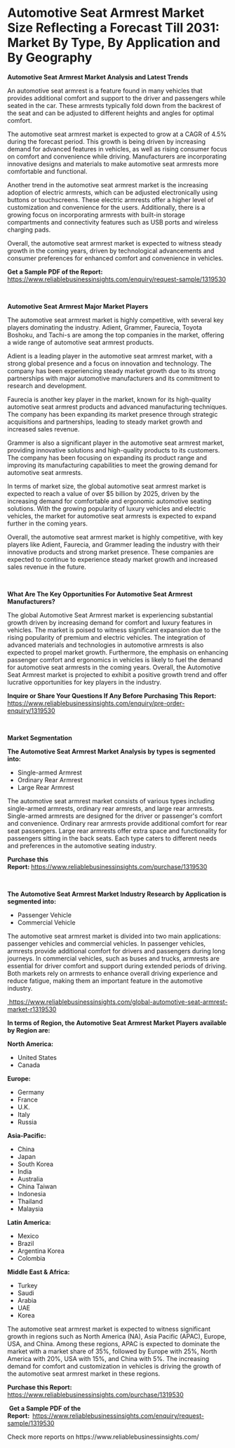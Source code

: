 <p><h1>Automotive Seat Armrest Market Size Reflecting a Forecast Till 2031: Market By Type, By Application and By Geography</h1></p><p><strong>Automotive Seat Armrest Market Analysis and Latest Trends</strong></p>
<p><p>An automotive seat armrest is a feature found in many vehicles that provides additional comfort and support to the driver and passengers while seated in the car. These armrests typically fold down from the backrest of the seat and can be adjusted to different heights and angles for optimal comfort.</p><p>The automotive seat armrest market is expected to grow at a CAGR of 4.5% during the forecast period. This growth is being driven by increasing demand for advanced features in vehicles, as well as rising consumer focus on comfort and convenience while driving. Manufacturers are incorporating innovative designs and materials to make automotive seat armrests more comfortable and functional.</p><p>Another trend in the automotive seat armrest market is the increasing adoption of electric armrests, which can be adjusted electronically using buttons or touchscreens. These electric armrests offer a higher level of customization and convenience for the users. Additionally, there is a growing focus on incorporating armrests with built-in storage compartments and connectivity features such as USB ports and wireless charging pads.</p><p>Overall, the automotive seat armrest market is expected to witness steady growth in the coming years, driven by technological advancements and consumer preferences for enhanced comfort and convenience in vehicles.</p></p>
<p><strong>Get a Sample PDF of the Report:&nbsp;</strong> <a href="https://www.reliablebusinessinsights.com/enquiry/request-sample/1319530">https://www.reliablebusinessinsights.com/enquiry/request-sample/1319530</a></p>
<p>&nbsp;</p>
<p><strong>Automotive Seat Armrest Major Market Players</strong></p>
<p><p>The automotive seat armrest market is highly competitive, with several key players dominating the industry. Adient, Grammer, Faurecia, Toyota Boshoku, and Tachi-s are among the top companies in the market, offering a wide range of automotive seat armrest products.</p><p>Adient is a leading player in the automotive seat armrest market, with a strong global presence and a focus on innovation and technology. The company has been experiencing steady market growth due to its strong partnerships with major automotive manufacturers and its commitment to research and development.</p><p>Faurecia is another key player in the market, known for its high-quality automotive seat armrest products and advanced manufacturing techniques. The company has been expanding its market presence through strategic acquisitions and partnerships, leading to steady market growth and increased sales revenue.</p><p>Grammer is also a significant player in the automotive seat armrest market, providing innovative solutions and high-quality products to its customers. The company has been focusing on expanding its product range and improving its manufacturing capabilities to meet the growing demand for automotive seat armrests.</p><p>In terms of market size, the global automotive seat armrest market is expected to reach a value of over $5 billion by 2025, driven by the increasing demand for comfortable and ergonomic automotive seating solutions. With the growing popularity of luxury vehicles and electric vehicles, the market for automotive seat armrests is expected to expand further in the coming years.</p><p>Overall, the automotive seat armrest market is highly competitive, with key players like Adient, Faurecia, and Grammer leading the industry with their innovative products and strong market presence. These companies are expected to continue to experience steady market growth and increased sales revenue in the future.</p></p>
<p>&nbsp;</p>
<p><strong>What Are The Key Opportunities For Automotive Seat Armrest Manufacturers?</strong></p>
<p><p>The global Automotive Seat Armrest market is experiencing substantial growth driven by increasing demand for comfort and luxury features in vehicles. The market is poised to witness significant expansion due to the rising popularity of premium and electric vehicles. The integration of advanced materials and technologies in automotive armrests is also expected to propel market growth. Furthermore, the emphasis on enhancing passenger comfort and ergonomics in vehicles is likely to fuel the demand for automotive seat armrests in the coming years. Overall, the Automotive Seat Armrest market is projected to exhibit a positive growth trend and offer lucrative opportunities for key players in the industry.</p></p>
<p><strong>Inquire or Share Your Questions If Any Before Purchasing This Report:</strong> <a href="https://www.reliablebusinessinsights.com/enquiry/pre-order-enquiry/1319530">https://www.reliablebusinessinsights.com/enquiry/pre-order-enquiry/1319530</a></p>
<p>&nbsp;</p>
<p><strong>Market Segmentation</strong></p>
<p><strong>The Automotive Seat Armrest Market Analysis by types is segmented into:</strong></p>
<p><ul><li>Single-armed Armrest</li><li>Ordinary Rear Armrest</li><li>Large Rear Armrest</li></ul></p>
<p><p>The automotive seat armrest market consists of various types including single-armed armrests, ordinary rear armrests, and large rear armrests. Single-armed armrests are designed for the driver or passenger's comfort and convenience. Ordinary rear armrests provide additional comfort for rear seat passengers. Large rear armrests offer extra space and functionality for passengers sitting in the back seats. Each type caters to different needs and preferences in the automotive seating industry.</p></p>
<p><strong>Purchase this Report:&nbsp;</strong><a href="https://www.reliablebusinessinsights.com/purchase/1319530">https://www.reliablebusinessinsights.com/purchase/1319530</a></p>
<p>&nbsp;</p>
<p><strong>The Automotive Seat Armrest Market Industry Research by Application is segmented into:</strong></p>
<p><ul><li>Passenger Vehicle</li><li>Commercial Vehicle</li></ul></p>
<p><p>The automotive seat armrest market is divided into two main applications: passenger vehicles and commercial vehicles. In passenger vehicles, armrests provide additional comfort for drivers and passengers during long journeys. In commercial vehicles, such as buses and trucks, armrests are essential for driver comfort and support during extended periods of driving. Both markets rely on armrests to enhance overall driving experience and reduce fatigue, making them an important feature in the automotive industry.</p></p>
<p><a href="https://www.reliablebusinessinsights.com/global-automotive-seat-armrest-market-r1319530">&nbsp;https://www.reliablebusinessinsights.com/global-automotive-seat-armrest-market-r1319530</a></p>
<p><strong>In terms of Region, the Automotive Seat Armrest Market Players available by Region are:</strong></p>
<p>
    <p> <strong> North America: </strong>
        <ul>
            <li>United States</li>
            <li>Canada</li>
        </ul>
        </p> 
    <p> <strong> Europe: </strong>
        <ul>
            <li>Germany</li>
            <li>France</li>
            <li>U.K.</li>
            <li>Italy</li>
            <li>Russia</li>
        </ul>
        </p> 
    <p> <strong> Asia-Pacific: </strong>
        <ul>
            <li>China</li>
            <li>Japan</li>
            <li>South Korea</li>
            <li>India</li>
            <li>Australia</li>
            <li>China Taiwan</li>
            <li>Indonesia</li>
            <li>Thailand</li>
            <li>Malaysia</li>
        </ul>
        </p> 
    <p> <strong> Latin America: </strong>
        <ul>
            <li>Mexico</li>
            <li>Brazil</li>
            <li>Argentina Korea</li>
            <li>Colombia</li>
        </ul>
        </p> 
    <p> <strong> Middle East & Africa: </strong>
        <ul>
            <li>Turkey</li>
            <li>Saudi</li>
            <li>Arabia</li>
            <li>UAE</li>
            <li>Korea</li>
        </ul>
    </p>
    </p>
<p><p>The automotive seat armrest market is expected to witness significant growth in regions such as North America (NA), Asia Pacific (APAC), Europe, USA, and China. Among these regions, APAC is expected to dominate the market with a market share of 35%, followed by Europe with 25%, North America with 20%, USA with 15%, and China with 5%. The increasing demand for comfort and customization in vehicles is driving the growth of the automotive seat armrest market in these regions.</p></p>
<p><strong>Purchase this Report: </strong><a href="https://www.reliablebusinessinsights.com/purchase/1319530">https://www.reliablebusinessinsights.com/purchase/1319530</a></p>
<p>&nbsp;<strong>Get a Sample PDF of the Report:&nbsp;&nbsp;</strong><a href="https://www.reliablebusinessinsights.com/enquiry/request-sample/1319530">https://www.reliablebusinessinsights.com/enquiry/request-sample/1319530</a></p>
<p><strong></strong></p>
<p>Check more reports on https://www.reliablebusinessinsights.com/</p>